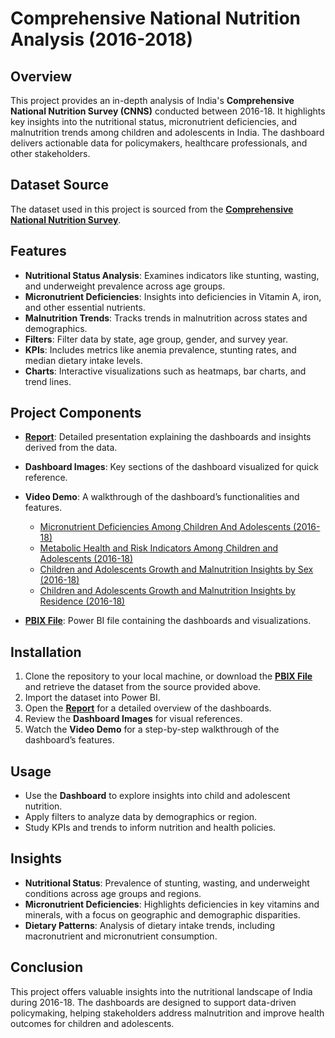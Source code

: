 # Comprehensive National Nutrition Analysis (2016-2018)

## Overview  
This project provides an in-depth analysis of India's **Comprehensive National Nutrition Survey (CNNS)** conducted between 2016-18. It highlights key insights into the nutritional status, micronutrient deficiencies, and malnutrition trends among children and adolescents in India. The dashboard delivers actionable data for policymakers, healthcare professionals, and other stakeholders.  

## Dataset Source  
The dataset used in this project is sourced from the **[Comprehensive National Nutrition Survey](https://ndap.niti.gov.in/collection/Comprehensive%20National%20Nutrition%20Survey%20(CNNS)/10)**.  

## Features  
- **Nutritional Status Analysis**: Examines indicators like stunting, wasting, and underweight prevalence across age groups.  
- **Micronutrient Deficiencies**: Insights into deficiencies in Vitamin A, iron, and other essential nutrients.  
- **Malnutrition Trends**: Tracks trends in malnutrition across states and demographics.  
- **Filters**: Filter data by state, age group, gender, and survey year.  
- **KPIs**: Includes metrics like anemia prevalence, stunting rates, and median dietary intake levels.  
- **Charts**: Interactive visualizations such as heatmaps, bar charts, and trend lines.  

## Project Components  
- **[Report](https://github.com/SimranS22/Explore-Analyze/blob/main/Comprehensive%20National%20Nutrition%20Survey%20(2016-18)/CNNS_Insights.pdf)**: Detailed presentation explaining the dashboards and insights derived from the data.  
- **Dashboard Images**: Key sections of the dashboard visualized for quick reference.  
- **Video Demo**: A walkthrough of the dashboard’s functionalities and features.  
    - [Micronutrient Deficiencies Among Children And Adolescents (2016-18)](https://github.com/SimranS22/Explore-Analyze/blob/main/Comprehensive%20National%20Nutrition%20Survey%20(2016-18)/MicronutrientDeficiencyInsightsDemo.md)
    - [Metabolic Health and Risk Indicators Among Children and Adolescents (2016-18)](https://github.com/SimranS22/Explore-Analyze/blob/main/Comprehensive%20National%20Nutrition%20Survey%20(2016-18)/MetabolicHealthandRiskInsightsDemo.md)
    - [Children and Adolescents Growth and Malnutrition Insights by Sex (2016-18)](https://github.com/SimranS22/Explore-Analyze/blob/main/Comprehensive%20National%20Nutrition%20Survey%20(2016-18)/GrowthandMalnutritionbySexDemo.md)
    - [Children and Adolescents Growth and Malnutrition Insights by Residence (2016-18)](https://github.com/SimranS22/Explore-Analyze/blob/main/Comprehensive%20National%20Nutrition%20Survey%20(2016-18)/GrowthandMalnutritionbyResidenceDemo.md)

- **[PBIX File](https://github.com/SimranS22/Explore-Analyze/blob/main/Comprehensive%20National%20Nutrition%20Survey%20(2016-18)/CNNS.pbix)**: Power BI file containing the dashboards and visualizations.  

## Installation  
1. Clone the repository to your local machine, or download the **[PBIX File](https://github.com/SimranS22/Explore-Analyze/blob/main/Comprehensive%20National%20Nutrition%20Survey%20(2016-18)/CNNS.pbix)** and retrieve the dataset from the source provided above.  
2. Import the dataset into Power BI.  
3. Open the **[Report](https://github.com/SimranS22/Explore-Analyze/blob/main/Comprehensive%20National%20Nutrition%20Survey%20(2016-18)/CNNS_Insights.pdf)** for a detailed overview of the dashboards.  
4. Review the **Dashboard Images** for visual references.  
5. Watch the **Video Demo** for a step-by-step walkthrough of the dashboard’s features.  

## Usage  
- Use the **Dashboard** to explore insights into child and adolescent nutrition.  
- Apply filters to analyze data by demographics or region.  
- Study KPIs and trends to inform nutrition and health policies.  

## Insights  
- **Nutritional Status**: Prevalence of stunting, wasting, and underweight conditions across age groups and regions.  
- **Micronutrient Deficiencies**: Highlights deficiencies in key vitamins and minerals, with a focus on geographic and demographic disparities.  
- **Dietary Patterns**: Analysis of dietary intake trends, including macronutrient and micronutrient consumption.  

## Conclusion  
This project offers valuable insights into the nutritional landscape of India during 2016-18. The dashboards are designed to support data-driven policymaking, helping stakeholders address malnutrition and improve health outcomes for children and adolescents.
